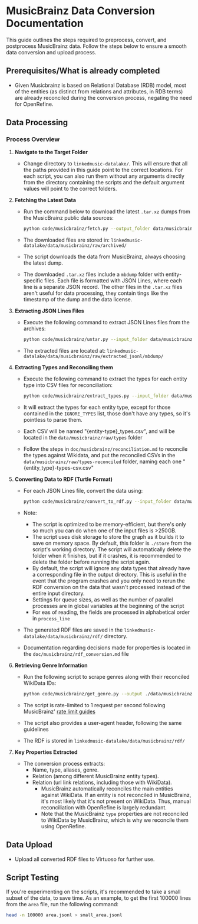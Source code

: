 # MusicBrainz Data Conversion Documentation

This guide outlines the steps required to preprocess, convert, and postprocess MusicBrainz data. Follow the steps below to ensure a smooth data conversion and upload process.

## Prerequisites/What is already completed

- Given Musicbrainz is based on Relational Database (RDB) model, most of the entities (as distinct from relations and attributes, in RDB terms) are already reconciled during the conversion process, negating the need for OpenRefine.

## Data Processing

### Process Overview

1. **Navigate to the Target Folder**
    - Change directory to `linkedmusic-datalake/`. This will ensure that all the paths provided in this guide point to the correct locations. For each script, you can also run them without any arguments directly from the directory containing the scripts and the default argument values will point to the correct folders.

2. **Fetching the Latest Data**
    - Run the command below to download the latest `.tar.xz` dumps from the MusicBrainz public data sources:

        ```bash
        python code/musicbrainz/fetch.py --output_folder data/musicbrainz/raw/archived
        ```

    - The downloaded files are stored in:
        `linkedmusic-datalake/data/musicbrainz/raw/archived/`
    - The script downloads the data from MusicBrainz, always choosing the latest dump.
    - The downloaded `.tar.xz` files include a `mbdump` folder with entity-specific files. Each file is formatted with JSON Lines, where each line is a separate JSON record. The other files in the `.tar.xz` files aren't useful for data processing, they contain tings like the timestamp of the dump and the data license.

3. **Extracting JSON Lines Files**
    - Execute the following command to extract JSON Lines files from the archives:

        ```bash
        python code/musicbrainz/untar.py --input_folder data/musicbrainz/raw/archived --output_folder data/musicbrainz/raw/extracted_jsonl
        ```

    - The extracted files are located at:
        `linkedmusic-datalake/data/musicbrainz/raw/extracted_jsonl/mbdump/`

4. **Extracting Types and Reconciling them**
    - Execute the following command to extract the types for each entity type into CSV files for reconciliation:

        ```bash
        python code/musicbrainz/extract_types.py --input_folder data/musicbrainz/raw/extracted_jsonl/mbdump --output_folder data/musicbrainz/raw/types
        ```

    - It will extract the types for each entity type, except for those contained in the `IGNORE_TYPES` list, those don't have any types, so it's pointless to parse them.
    - Each CSV will be named "{entity-type}_types.csv", and will be located in the `data/musicbrainz/raw/types` folder
    - Follow the steps in `doc/musicbrainz/reconciliation.md` to reconcile the types against Wikidata, and put the reconciled CSVs in the `data/musicbrainz/raw/types-reconciled` folder, naming each one "{entity_type}-types-csv.csv"

5. **Converting Data to RDF (Turtle Format)**
    - For each JSON Lines file, convert the data using:

        ```bash
        python code/musicbrainz/convert_to_rdf.py --input_folder data/musicbrainz/raw/extracted_jsonl/mbdump/ --type_folder data/musicbrainz/raw/types_reconciled --output_folder data/musicbrainz/rdf/
        ```

    - Note:
        - The script is optimized to be memory-efficient, but there's only so much you can do when one of the input files is >250GB.
        - The script uses disk storage to store the graph as it builds it to save on memory space. By default, this folder is `./store` from the script's working directory. The script will automatically delete the folder when it finishes, but if it crashes, it is recommended to delete the folder before running the script again.
        - By default, the script will ignore any data types that already have a corresponding file in the output directory. This is useful in the event that the program crashes and you only need to rerun the RDF conversion on the data that wasn't processed instead of the entire input directory.
        - Settings for queue sizes, as well as the number of parallel processes are in global variables at the beginning of the script
        - For eas of reading, the fields are processed in alphabetical order in `process_line`
    - The generated RDF files are saved in the `linkedmusic-datalake/data/musicbrainz/rdf/` directory.
    - Documentation regarding decisions made for properties is located in the `doc/musicbrainz/rdf_conversion.md` file

6. **Retrieving Genre Information**
    - Run the following script to scrape genres along with their reconciled WikiData IDs:

        ```bash
        python code/musicbrainz/get_genre.py --output ./data/musicbrainz/rdf/
        ```

    - The script is rate-limited to 1 request per second following MusicBrainz' [rate limit guides](https://musicbrainz.org/doc/MusicBrainz_API/Rate_Limiting#How_throttling_works)
    - The script also provides a user-agent header, following the same guidelines
    - The RDF is stored in `linkedmusic-datalake/data/musicbrainz/rdf/`

7. **Key Properties Extracted**
    - The conversion process extracts:
        - Name, type, aliases, genre.
        - Relation (among different MusicBrainz entity types).
        - Relation (url link relations, including those with WikiData).
            - MusicBrainz automatically reconciles the main entities against WikiData. If an entity is not reconciled in MusicBrainz, it's most likely that it's not present on WikiData. Thus, manual reconciliation with OpenRefine is largely redundant.
            - Note that the MusicBrainz `type` properties are not reconciled to WikiData by MusicBrainz, which is why we reconcile them using OpenRefine.

## Data Upload

- Upload all converted RDF files to Virtuoso for further use.

## Script Testing

If you're experimenting on the scripts, it's recommended to take a small subset of the data, to save time. As an example, to get the first 100000 lines from the `area` file, run the following command:

```bash
head -n 100000 area.jsonl > small_area.jsonl
```
